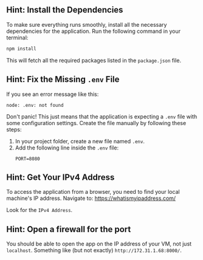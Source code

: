 ## Hint: Install the Dependencies
To make sure everything runs smoothly, install all the necessary dependencies for the application. Run the following command in your terminal:
```bash
npm install
```
This will fetch all the required packages listed in the `package.json` file.


## Hint: Fix the Missing `.env` File
If you see an error message like this:
```
node: .env: not found
```
Don't panic! This just means that the application is expecting a `.env` file with some configuration settings. Create the file manually by following these steps:

1. In your project folder, create a new file named `.env`.
2. Add the following line inside the `.env` file:
   ```
   PORT=8080
   ```



## Hint: Get Your IPv4 Address
To access the application from a browser, you need to find your local machine's IP address. Navigate to: https://whatismyipaddress.com/

Look for the `IPv4 Address`.



## Hint: Open a firewall for the port
You should be able to open the app on the IP address of your VM, not just `localhost`. Something like (but not exactly) `http://172.31.1.68:8000/`.
